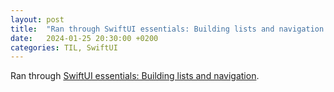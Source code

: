 ```yaml
---
layout: post
title:  "Ran through SwiftUI essentials: Building lists and navigation tutorial"
date:   2024-01-25 20:30:00 +0200
categories: TIL, SwiftUI
---
```

Ran through [SwiftUI essentials: Building lists and navigation](https://developer.apple.com/tutorials/swiftui/building-lists-and-navigation).
